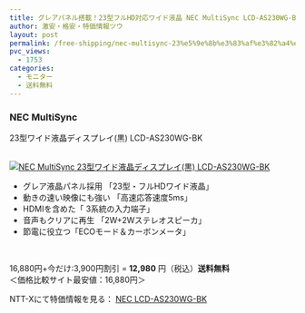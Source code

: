 ```yaml
---
title: グレアパネル搭載！23型フルHD対応ワイド液晶 NEC MultiSync LCD-AS230WG-BK 特価12980円！送料無料！
author: 激安・格安・特価情報ツウ
layout: post
permalink: /free-shipping/nec-multisync-23%e5%9e%8b%e3%83%af%e3%82%a4%e3%83%89%e6%b6%b2%e6%99%b6%e3%83%87%e3%82%a3%e3%82%b9%e3%83%97%e3%83%ac%e3%82%a4%e9%bb%92-lcd-as230wg-bk.html
pvc_views:
  - 1753
categories:
  - モニター
  - 送料無料
---
```

### NEC MultiSync  
23型ワイド液晶ディスプレイ(黒) LCD-AS230WG-BK

<div class="img-bg2 img_L">
  <a href="http://px.a8.net/svt/ejp?a8mat=ZYP6S+8IMA3E+S1Q+BWGDT&#038;a8ejpredirect=http://nttxstore.jp/_II_CD13669673" target="_blank"><br /> <img border="0" alt="NEC MultiSync 23型ワイド液晶ディスプレイ(黒) LCD-AS230WG-BK" src="http://i2.wp.com/image.nttxstore.jp/l2_images/C/CD/CD13669673.jpg?w=120" px" data-recalc-dims="1" /></a>
</div>

<!--more-->

  * グレア液晶パネル採用 「23型・フルHDワイド液晶」
  * 動きの速い映像にも強い 「高速応答速度5ms」
  * HDMIを含めた「 3系統の入力端子」
  * 音声もクリアに再生 「2W+2Wステレオスピーカ」
  * 節電に役立つ「ECOモード＆カーボンメータ」

<br clear="all" /> 

16,880円+今だけ:3,900円割引 = <span class="tokka-price"><strong>12,980</strong></span> 円（税込）**送料無料**  
＜価格比較サイト最安値：16,880円＞

NTT-Xにて特価情報を見る： <span class="fs150p"><a href="http://px.a8.net/svt/ejp?a8mat=ZYP6S+8IMA3E+S1Q+BWGDT&#038;a8ejpredirect=http://nttxstore.jp/_II_CD13669673" target="_blank">NEC LCD-AS230WG-BK</a></span>